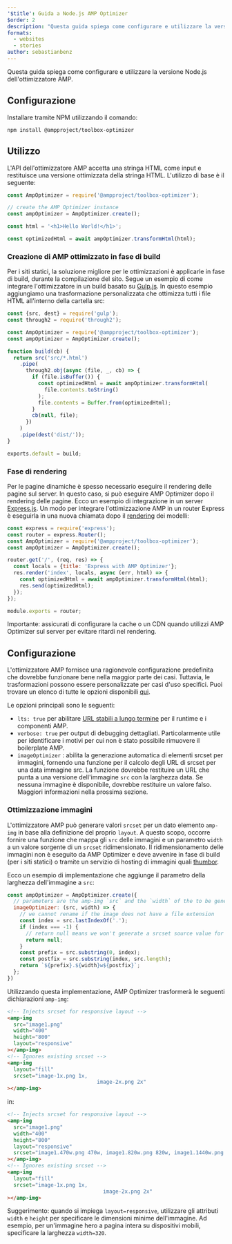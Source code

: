 ```yaml
---
'$title': Guida a Node.js AMP Optimizer
$order: 2
description: "Questa guida spiega come configurare e utilizzare la versione Node.js dell'ottimizzatore AMP."
formats:
  - websites
  - stories
author: sebastianbenz
---
```


Questa guida spiega come configurare e utilizzare la versione Node.js dell'ottimizzatore AMP.

## Configurazione

Installare tramite NPM utilizzando il comando:

```shell
npm install @ampproject/toolbox-optimizer
```

## Utilizzo

L'API dell'ottimizzatore AMP accetta una stringa HTML come input e restituisce una versione ottimizzata della stringa HTML. L'utilizzo di base è il seguente:

```js
const AmpOptimizer = require('@ampproject/toolbox-optimizer');

// create the AMP Optimizer instance
const ampOptimizer = AmpOptimizer.create();

const html = '<h1>Hello World!</h1>';

const optimizedHtml = await ampOptimizer.transformHtml(html);
```

### Creazione di AMP ottimizzato in fase di build

Per i siti statici, la soluzione migliore per le ottimizzazioni è applicarle in fase di build, durante la compilazione del sito. Segue un esempio di come integrare l'ottimizzatore in un build basato su [Gulp.js](https://gulpjs.com/). In questo esempio aggiungiamo una trasformazione personalizzata che ottimizza tutti i file HTML all'interno della cartella src:

```js
const {src, dest} = require('gulp');
const through2 = require('through2');

const AmpOptimizer = require('@ampproject/toolbox-optimizer');
const ampOptimizer = AmpOptimizer.create();

function build(cb) {
  return src('src/*.html')
    .pipe(
      through2.obj(async (file, _, cb) => {
        if (file.isBuffer()) {
          const optimizedHtml = await ampOptimizer.transformHtml(
            file.contents.toString()
          );
          file.contents = Buffer.from(optimizedHtml);
        }
        cb(null, file);
      })
    )
    .pipe(dest('dist/'));
}

exports.default = build;
```

### Fase di rendering

Per le pagine dinamiche è spesso necessario eseguire il rendering delle pagine sul server. In questo caso, si può eseguire AMP Optimizer dopo il rendering delle pagine. Ecco un esempio di integrazione in un server [Express.js](https://expressjs.com/). Un modo per integrare l'ottimizzazione AMP in un router Express è eseguirla in una nuova chiamata dopo il [rendering](https://expressjs.com/en/api.html#app.render) dei modelli:

```js
const express = require('express');
const router = express.Router();
const AmpOptimizer = require('@ampproject/toolbox-optimizer');
const ampOptimizer = AmpOptimizer.create();

router.get('/', (req, res) => {
  const locals = {title: 'Express with AMP Optimizer'};
  res.render('index', locals, async (err, html) => {
    const optimizedHtml = await ampOptimizer.transformHtml(html);
    res.send(optimizedHtml);
  });
});

module.exports = router;
```

Importante: assicurati di configurare la cache o un CDN quando utilizzi AMP Optimizer sul server per evitare ritardi nel rendering.

## Configurazione

L'ottimizzatore AMP fornisce una ragionevole configurazione predefinita che dovrebbe funzionare bene nella maggior parte dei casi. Tuttavia, le trasformazioni possono essere personalizzate per casi d'uso specifici. Puoi trovare un elenco di tutte le opzioni disponibili [qui](https://github.com/ampproject/amp-toolbox/tree/main/packages/optimizer#options).

Le opzioni principali sono le seguenti:

- `lts: true` per abilitare [URL stabili a lungo termine](https://github.com/ampproject/amphtml/blob/main/docs/lts-release.md) per il runtime e i componenti AMP.
- `verbose: true` per output di debugging dettagliati. Particolarmente utile per identificare i motivi per cui non è stato possibile rimuovere il boilerplate AMP.
- `imageOptimizer` : abilita la generazione automatica di elementi srcset per immagini, fornendo una funzione per il calcolo degli URL di srcset per una data immagine src. La funzione dovrebbe restituire un URL che punta a una versione dell'immagine `src` con la larghezza data. Se nessuna immagine è disponibile, dovrebbe restituire un valore falso. Maggiori informazioni nella prossima sezione.

### Ottimizzazione immagini

L'ottimizzatore AMP può generare valori `srcset` per un dato elemento `amp-img` in base alla definizione del proprio `layout`. A questo scopo, occorre fornire una funzione che mappa gli `src` delle immagini e un parametro `width` a un valore sorgente di un `srcset` ridimensionato. Il ridimensionamento delle immagini non è eseguito da AMP Optimizer e deve avvenire in fase di build (per i siti statici) o tramite un servizio di hosting di immagini quali [thumbor](https://github.com/thumbor/thumbor).

Ecco un esempio di implementazione che aggiunge il parametro della larghezza dell'immagine a `src`:

```js
const ampOptimizer = AmpOptimizer.create({
  // parameters are the amp-img `src` and the `width` of the to be generated srcset source value
  imageOptimizer: (src, width) => {
    // we cannot rename if the image does not have a file extension
    const index = src.lastIndexOf('.');
    if (index === -1) {
      // return null means we won't generate a srcset source value for this width
      return null;
    }
    const prefix = src.substring(0, index);
    const postfix = src.substring(index, src.length);
    return `${prefix}.${width}w${postfix}`;
  };
})
```

Utilizzando questa implementazione, AMP Optimizer trasformerà le seguenti dichiarazioni `amp-img`:

```html
<!-- Injects srcset for responsive layout -->
<amp-img
  src="image1.png"
  width="400"
  height="800"
  layout="responsive"
></amp-img>
<!-- Ignores existing srcset -->
<amp-img
  layout="fill"
  srcset="image-1x.png 1x,
                             image-2x.png 2x"
></amp-img>
```

in:

```html
<!-- Injects srcset for responsive layout -->
<amp-img
  src="image1.png"
  width="400"
  height="800"
  layout="responsive"
  srcset="image1.470w.png 470w, image1.820w.png 820w, image1.1440w.png 1440w"
></amp-img>
<!-- Ignores existing srcset -->
<amp-img
  layout="fill"
  srcset="image-1x.png 1x,
                               image-2x.png 2x"
></amp-img>
```

Suggerimento: quando si impiega `layout=responsive`, utilizzare gli attributi `width` e `height` per specificare le dimensioni minime dell'immagine. Ad esempio, per un'immagine hero a pagina intera su dispositivi mobili, specificare la larghezza `width=320`.
